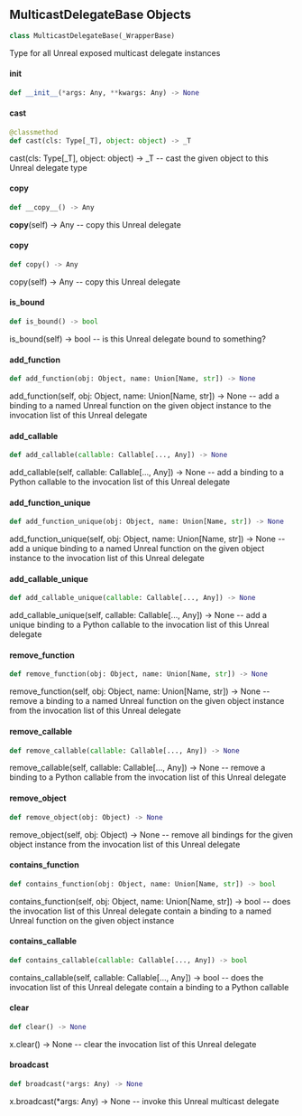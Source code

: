 ## MulticastDelegateBase Objects

```python
class MulticastDelegateBase(_WrapperBase)
```

Type for all Unreal exposed multicast delegate instances

<a id="unreal.MulticastDelegateBase.__init__"></a>

#### __init__

```python
def __init__(*args: Any, **kwargs: Any) -> None
```

<a id="unreal.MulticastDelegateBase.cast"></a>

#### cast

```python
@classmethod
def cast(cls: Type[_T], object: object) -> _T
```

cast(cls: Type[_T], object: object) -> _T -- cast the given object to this Unreal delegate type

<a id="unreal.MulticastDelegateBase.__copy__"></a>

#### __copy__

```python
def __copy__() -> Any
```

__copy__(self) -> Any -- copy this Unreal delegate

<a id="unreal.MulticastDelegateBase.copy"></a>

#### copy

```python
def copy() -> Any
```

copy(self) -> Any -- copy this Unreal delegate

<a id="unreal.MulticastDelegateBase.is_bound"></a>

#### is_bound

```python
def is_bound() -> bool
```

is_bound(self) -> bool -- is this Unreal delegate bound to something?

<a id="unreal.MulticastDelegateBase.add_function"></a>

#### add_function

```python
def add_function(obj: Object, name: Union[Name, str]) -> None
```

add_function(self, obj: Object, name: Union[Name, str]) -> None -- add a binding to a named Unreal function on the given object instance to the invocation list of this Unreal delegate

<a id="unreal.MulticastDelegateBase.add_callable"></a>

#### add_callable

```python
def add_callable(callable: Callable[..., Any]) -> None
```

add_callable(self, callable: Callable[..., Any]) -> None -- add a binding to a Python callable to the invocation list of this Unreal delegate

<a id="unreal.MulticastDelegateBase.add_function_unique"></a>

#### add_function_unique

```python
def add_function_unique(obj: Object, name: Union[Name, str]) -> None
```

add_function_unique(self, obj: Object, name: Union[Name, str]) -> None -- add a unique binding to a named Unreal function on the given object instance to the invocation list of this Unreal delegate

<a id="unreal.MulticastDelegateBase.add_callable_unique"></a>

#### add_callable_unique

```python
def add_callable_unique(callable: Callable[..., Any]) -> None
```

add_callable_unique(self, callable: Callable[..., Any]) -> None -- add a unique binding to a Python callable to the invocation list of this Unreal delegate

<a id="unreal.MulticastDelegateBase.remove_function"></a>

#### remove_function

```python
def remove_function(obj: Object, name: Union[Name, str]) -> None
```

remove_function(self, obj: Object, name: Union[Name, str]) -> None -- remove a binding to a named Unreal function on the given object instance from the invocation list of this Unreal delegate

<a id="unreal.MulticastDelegateBase.remove_callable"></a>

#### remove_callable

```python
def remove_callable(callable: Callable[..., Any]) -> None
```

remove_callable(self, callable: Callable[..., Any]) -> None -- remove a binding to a Python callable from the invocation list of this Unreal delegate

<a id="unreal.MulticastDelegateBase.remove_object"></a>

#### remove_object

```python
def remove_object(obj: Object) -> None
```

remove_object(self, obj: Object) -> None -- remove all bindings for the given object instance from the invocation list of this Unreal delegate

<a id="unreal.MulticastDelegateBase.contains_function"></a>

#### contains_function

```python
def contains_function(obj: Object, name: Union[Name, str]) -> bool
```

contains_function(self, obj: Object, name: Union[Name, str]) -> bool -- does the invocation list of this Unreal delegate contain a binding to a named Unreal function on the given object instance

<a id="unreal.MulticastDelegateBase.contains_callable"></a>

#### contains_callable

```python
def contains_callable(callable: Callable[..., Any]) -> bool
```

contains_callable(self, callable: Callable[..., Any]) -> bool -- does the invocation list of this Unreal delegate contain a binding to a Python callable

<a id="unreal.MulticastDelegateBase.clear"></a>

#### clear

```python
def clear() -> None
```

x.clear() -> None -- clear the invocation list of this Unreal delegate

<a id="unreal.MulticastDelegateBase.broadcast"></a>

#### broadcast

```python
def broadcast(*args: Any) -> None
```

x.broadcast(*args: Any) -> None -- invoke this Unreal multicast delegate

<a id="unreal.Name"></a>